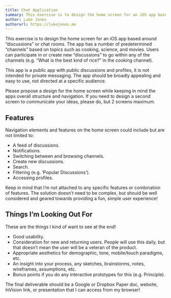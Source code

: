 ```yaml
---
title: Chat Application
summary: This exercise is to design the home screen for an iOS app based around “discussions” or chat rooms. The app has a number of predetermined “channels” based on topics such as cooking, science, and movies. Users can participate in or create new “discussions” to go within any of the channels (e.g. “What is the best kind of rice?” in the cooking channel).
author: Luke Jones
authorurl: https://lukejones.me
---
```


This exercise is to design the home screen for an iOS app based around “discussions” or chat rooms. The app has a number of predetermined “channels” based on topics such as cooking, science, and movies. Users can participate in or create new “discussions” to go within any of the channels (e.g. “What is the best kind of rice?” in the cooking channel).

This app is a public app with public discussions and profiles, it is not intended for private messaging. The app should be broadly appealing and easy to use, not directed at a specific audience.

Please propose a design for the home screen while keeping in mind the apps overall structure and navigation. If you need to design a second screen to communicate your ideas, please do, but 2 screens maximum.

## Features

Navigation elements and features on the home screen could include but are not limited to:

* A feed of discussions.
* Notifications.
* Switching between and browsing channels.
* Create new discussions.
* Search.
* Filtering (e.g. ‘Popular Discussions’).
* Accessing profiles.

Keep in mind that I’m not attached to any specific features or combination of features. The solution doesn’t need to be complex, but should be well considered and geared towards providing a fun, simple user experience!

## Things I’m Looking Out For

These are the things I kind of want to see at the end!

* Good usability.
* Consideration for new and returning users. People will use this daily, but that doesn’t mean the user will be a veteran of the product.
* Appropriate aesthetics for demographic, tone, mobile/touch paradigms, etc.
* An insight into your process, any sketches, brainstorms, notes, wireframes, assumptions, etc.
* Bonus points if you do any interactive prototypes for this (e.g. Principle).

The final deliverable should be a Google or Dropbox Paper doc, website, InVision link, or presentation that I can access from my browser!
